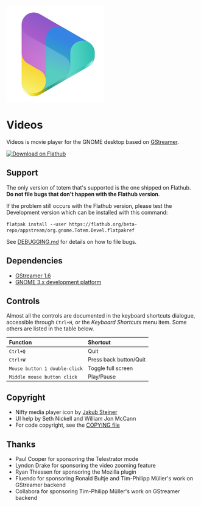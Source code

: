 ![icon](data/icons/scalable/org.gnome.Totem.svg)

# Videos
Videos is movie player for the GNOME desktop based on [GStreamer](https://gstreamer.freedesktop.org/).

[![Download on Flathub](https://flathub.org/api/badge?svg&locale=en)](https://flathub.org/apps/details/org.gnome.Totem)

## Support

The only version of totem that's supported is the one shipped on Flathub.
**Do not file bugs that don't happen with the Flathub version**.

If the problem still occurs with the Flathub version, please test the
Development version which can be installed with this command:

```
flatpak install --user https://flathub.org/beta-repo/appstream/org.gnome.Totem.Devel.flatpakref
```

See [DEBUGGING.md](DEBUGGING.md) for details on how to file bugs.

## Dependencies

- [GStreamer 1.6](http://gstreamer.freedesktop.org)
- [GNOME 3.x development platform](http://www.gnome.org)

## Controls

Almost all the controls are documented in the keyboard shortcuts dialogue,
accessible through `Ctrl+H`, or the *Keyboard Shortcuts* menu item. Some others
are listed in the table below.

| Function | Shortcut |
| :---      | :---      |
| `Ctrl+Q` | Quit |
| `Ctrl+W` | Press back button/Quit |
| `Mouse button 1 double-click` | Toggle full screen |
| `Middle mouse button click` | Play/Pause |

## Copyright

- Nifty media player icon by [Jakub Steiner](https://gitlab.gnome.org/jimmac)
- UI help by Seth Nickell and William Jon McCann
- For code copyright, see the [COPYING file](COPYING)

## Thanks

- Paul Cooper for sponsoring the Telestrator mode
- Lyndon Drake for sponsoring the video zooming feature
- Ryan Thiessen for sponsoring the Mozilla plugin
- Fluendo for sponsoring Ronald Bultje and Tim-Philipp Müller's work on GStreamer backend
- Collabora for sponsoring Tim-Philipp Müller's work on GStreamer backend

